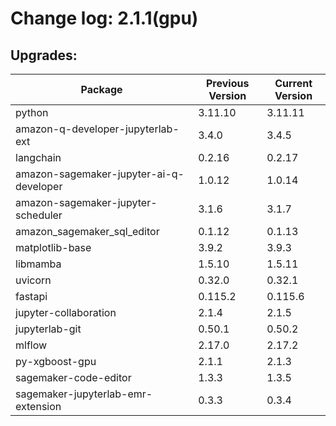 # Change log: 2.1.1(gpu)

## Upgrades: 

Package | Previous Version | Current Version
---|---|---
python|3.11.10|3.11.11
amazon-q-developer-jupyterlab-ext|3.4.0|3.4.5
langchain|0.2.16|0.2.17
amazon-sagemaker-jupyter-ai-q-developer|1.0.12|1.0.14
amazon-sagemaker-jupyter-scheduler|3.1.6|3.1.7
amazon_sagemaker_sql_editor|0.1.12|0.1.13
matplotlib-base|3.9.2|3.9.3
libmamba|1.5.10|1.5.11
uvicorn|0.32.0|0.32.1
fastapi|0.115.2|0.115.6
jupyter-collaboration|2.1.4|2.1.5
jupyterlab-git|0.50.1|0.50.2
mlflow|2.17.0|2.17.2
py-xgboost-gpu|2.1.1|2.1.3
sagemaker-code-editor|1.3.3|1.3.5
sagemaker-jupyterlab-emr-extension|0.3.3|0.3.4
